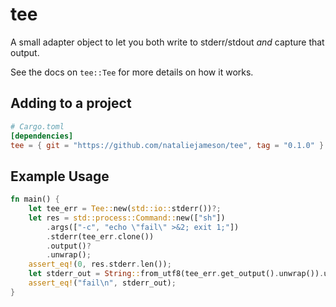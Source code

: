 # tee 

A small adapter object to let you both write to stderr/stdout *and* capture that output.

See the docs on `tee::Tee` for more details on how it works.

## Adding to a project

```toml
# Cargo.toml
[dependencies]
tee = { git = "https://github.com/nataliejameson/tee", tag = "0.1.0" }
```

## Example Usage

```rust
fn main() {
    let tee_err = Tee::new(std::io::stderr())?;
    let res = std::process::Command::new(["sh"])
        .args(["-c", "echo \"fail\" >&2; exit 1;"])
        .stderr(tee_err.clone())
        .output()?
        .unwrap();
    assert_eq!(0, res.stderr.len());
    let stderr_out = String::from_utf8(tee_err.get_output().unwrap()).unwrap();
    assert_eq!("fail\n", stderr_out);
}
```
